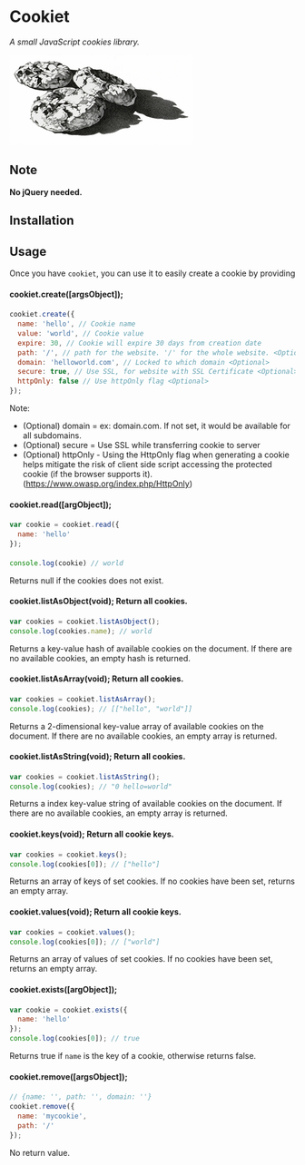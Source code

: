 # Cookiet

*A small JavaScript cookies library.*


![Cookies Sketch](_static/multicookie-sketch.png)


## Note
**No jQuery needed.**

## Installation

## Usage
Once you have `cookiet`, you can use it to easily create a cookie by providing

#### cookiet.create([argsObject]);

```javascript
cookiet.create({
  name: 'hello', // Cookie name
  value: 'world', // Cookie value
  expire: 30, // Cookie will expire 30 days from creation date
  path: '/', // path for the website. '/' for the whole website. <Optional>
  domain: 'helloworld.com', // Locked to which domain <Optional>
  secure: true, // Use SSL, for website with SSL Certificate <Optional>
  httpOnly: false // Use httpOnly flag <Optional>
});
```

Note:
* (Optional) domain = ex: domain.com. If not set, it would be available for all subdomains.
* (Optional) secure = Use SSL while transferring cookie to server
* (Optional) httpOnly -  Using the HttpOnly flag when generating a cookie helps mitigate the risk of client side script accessing the protected cookie (if the browser supports it). (https://www.owasp.org/index.php/HttpOnly)


#### cookiet.read([argObject]);
```javascript
var cookie = cookiet.read({
  name: 'hello'
});

console.log(cookie) // world
```
Returns null if the cookies does not exist.


#### cookiet.listAsObject(void); Return all cookies.
```javascript
var cookies = cookiet.listAsObject();
console.log(cookies.name); // world
```

Returns a key-value hash of available cookies on the document.  If there are no available cookies, an empty hash is returned.


#### cookiet.listAsArray(void); Return all cookies.
```javascript
var cookies = cookiet.listAsArray();
console.log(cookies); // [["hello", "world"]]
```

Returns a 2-dimensional key-value array of available cookies on the document.  If there are no available cookies, an empty array is returned.


#### cookiet.listAsString(void); Return all cookies.
```javascript
var cookies = cookiet.listAsString();
console.log(cookies); // "0 hello=world"
```

Returns a index key-value string of available cookies on the document.  If there are no available cookies, an empty array is returned.


#### cookiet.keys(void); Return all cookie keys.
```javascript
var cookies = cookiet.keys();
console.log(cookies[0]); // ["hello"]
```

Returns an array of keys of set cookies. If no cookies have been set, returns an empty array.


#### cookiet.values(void); Return all cookie keys.
```javascript
var cookies = cookiet.values();
console.log(cookies[0]); // ["world"]
```

Returns an array of values of set cookies. If no cookies have been set, returns an empty array.


#### cookiet.exists([argObject]);
```javascript
var cookie = cookiet.exists({
  name: 'hello'
});
console.log(cookies[0]); // true
```

Returns true if `name` is the key of a cookie, otherwise returns false.


#### cookiet.remove([argsObject]);
```javascript
// {name: '', path: '', domain: ''}
cookiet.remove({
  name: 'mycookie',
  path: '/'
});
```

No return value.
